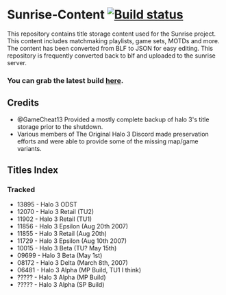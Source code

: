 # Sunrise-Content [![Build status](https://ci.appveyor.com/api/projects/status/sbtkbnvywwmi715u?svg=true)](https://ci.appveyor.com/project/craftycodie/sunrise-content)

This repository contains title storage content used for the Sunrise project.
This content includes matchmaking playlists, game sets, MOTDs and more.
The content has been converted from BLF to JSON for easy editing. 
This repository is frequently converted back to blf and uploaded to the sunrise server.

### You can grab the latest build [here](https://ci.appveyor.com/project/craftycodie/sunrise-content/build/artifacts).

## Credits

- @GameCheat13 Provided a mostly complete backup of halo 3's title storage prior to the shutdown.
- Various members of The Original Halo 3 Discord made preservation efforts and were able to provide some of the missing map/game variants.

## Titles Index
### Tracked
- 13895 - Halo 3 ODST
- 12070 - Halo 3 Retail (TU2)
- 11902 - Halo 3 Retail (TU1)
- 11856 - Halo 3 Epsilon (Aug 20th 2007)
- 11855 - Halo 3 Retail (Aug 20th)
- 11729 - Halo 3 Epsilon (Aug 10th 2007)
- 10015 - Halo 3 Beta (TU? May 15th)
- 09699 - Halo 3 Beta (May 1st)
- 08172 - Halo 3 Delta (March 8th, 2007)
- 06481 - Halo 3 Alpha (MP Build, TU1 I think)
- ????? - Halo 3 Alpha (MP Build)
- ????? - Halo 3 Alpha (SP Build)
